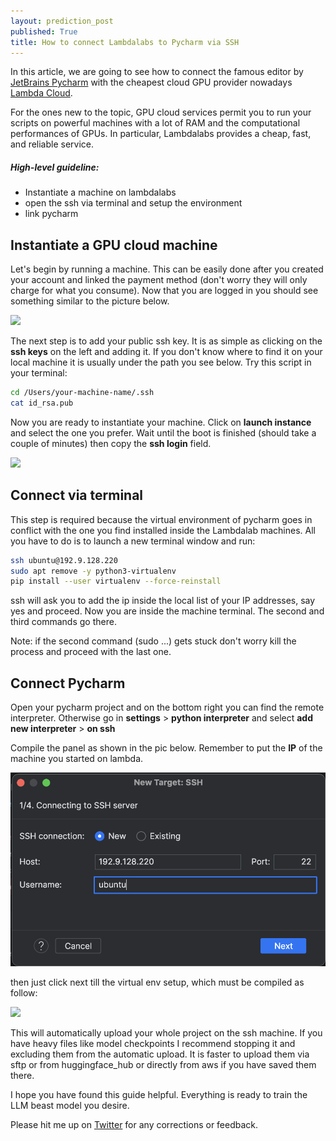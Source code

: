 ```yaml
---
layout: prediction_post
published: True
title: How to connect Lambdalabs to Pycharm via SSH
---
```


In this article, we are going to see how to connect the famous editor by  [JetBrains Pycharm](https://www.jetbrains.com/pycharm/promo/?source=google&medium=cpc&campaign=14123077402&term=pycharm&content=536947779993&gad=1) with the cheapest cloud GPU provider nowadays [Lambda Cloud](https://lambdalabs.com/).

For the ones new to the topic, GPU cloud services permit you to run your scripts on powerful machines with a lot of RAM and the computational performances of GPUs. In particular, Lambdalabs provides a cheap, fast, and reliable service.

##### High-level guideline:
- Instantiate a machine on lambdalabs
- open the ssh via terminal and setup the environment
- link pycharm

<!--more-->

## Instantiate a GPU cloud machine
Let's begin by running a machine. This can be easily done after you created your account and linked the payment method (don't worry they will only charge for what you consume). Now that you are logged in you should see something similar to the picture below.

<div class="img-div-any-width" markdown="0">
  <img src="/images/lambda/lambdalab_init.png" />
</div>

The next step is to add your public ssh key. It is as simple as clicking on the __ssh keys__ on the left and adding it. If you don't know where to find it on your local machine it is usually under the path you see below. Try this script in your terminal:

```bash
cd /Users/your-machine-name/.ssh
cat id_rsa.pub 
```

Now you are ready to instantiate your machine. Click on __launch instance__ and select the one you prefer. Wait until the boot is finished (should take a couple of minutes) then copy the __ssh login__ field.

<div class="img-div-any-width" markdown="0">
  <img src="/images/lambda/lambdalab_instantiated.png" />
</div>

## Connect via terminal

This step is required because the virtual environment of pycharm goes in conflict with the one you find installed inside the Lambdalab machines.
All you have to do is to launch a new terminal window and run:

```bash
ssh ubuntu@192.9.128.220
sudo apt remove -y python3-virtualenv
pip install --user virtualenv --force-reinstall
```

ssh will ask you to add the ip inside the local list of your IP addresses, say yes and proceed. Now you are inside the machine terminal. The second and third commands go there.

Note: if the second command (sudo ...) gets stuck don't worry kill the process and proceed with the last one.

## Connect Pycharm

Open your pycharm project and on the bottom right you can find the remote interpreter. Otherwise go in __settings__ > __python interpreter__ and select __add new interpreter__ > __on ssh__

Compile the panel as shown in the pic below. Remember to put the __IP__ of the machine you started on lambda.

<div class="img-div-any-width" markdown="0">
  <img src="/images/lambda/pycharm_init.png" />
</div>

then just click next till the virtual env setup, which must be compiled as follow:

<div class="img-div-any-width" markdown="0">
  <img src="/images/lambda/pycharm_env.png" />
</div>

This will automatically upload your whole project on the ssh machine. If you have heavy files like model checkpoints I recommend stopping it and excluding them from the automatic upload. It is faster to upload them via sftp or from huggingface_hub or directly from aws if you have saved them there.

I hope you have found this guide helpful. 
Everything is ready to train the LLM beast model you desire.

Please hit me up on <a href="https://twitter.com/Valeman100">Twitter</a> for any corrections or feedback.
